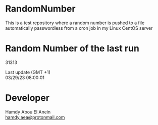 # RandomNumber    
This is a test repository where a random number is pushed to a file automatically passwordless from a cron job in my Linux CentOS server    
# Random Number of the last run   
31313
      
Last update (GMT +1)    
03/29/23 08:00:01
# Developer    
Hamdy Abou El Anein   
hamdy.aea@protonmail.com
